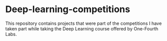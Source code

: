 # Deep-learning-competitions
This repository contains projects that were part of the competitions I have taken part while taking the Deep Learning course offered by One-Fourth Labs. 
